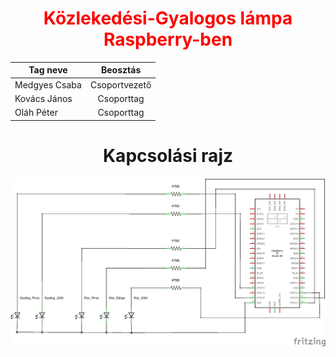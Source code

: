 <div align="center">
<h1 style="color: red;">Közlekedési-Gyalogos lámpa Raspberry-ben</h1>


| Tag neve   |      Beosztás      |
|----------|:-------------:|
| Medgyes Csaba |  Csoportvezető |
| Kovács János |   Csoporttag   |
| Oláh Péter |     Csoporttag |


# Kapcsolási rajz
</div>

![Kapcsrajz]([Fritzing]/p1_2021-22_schem.png)
